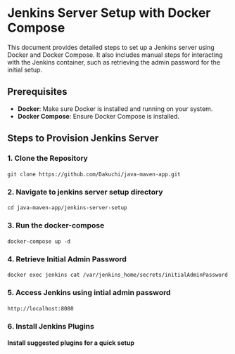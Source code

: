 # Jenkins Server Setup with Docker Compose

This document provides detailed steps to set up a Jenkins server using Docker and Docker Compose. It also includes manual steps for interacting with the Jenkins container, such as retrieving the admin password for the initial setup.

## Prerequisites

- **Docker**: Make sure Docker is installed and running on your system.
- **Docker Compose**: Ensure Docker Compose is installed.

## Steps to Provision Jenkins Server

### 1. Clone the Repository
####
    git clone https://github.com/Dakuchi/java-maven-app.git
   
### 2. Navigate to jenkins server setup directory
####
    cd java-maven-app/jenkins-server-setup

### 3. Run the docker-compose
####
    docker-compose up -d
   
### 4. Retrieve Initial Admin Password
####
    docker exec jenkins cat /var/jenkins_home/secrets/initialAdminPassword
   
### 5. Access Jenkins using intial admin password
####
    http://localhost:8080

### 6. Install Jenkins Plugins
#### Install suggested plugins for a quick setup
